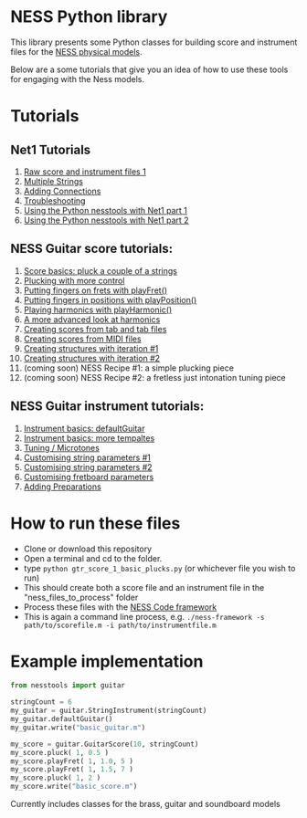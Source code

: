 # NESS Python library

This library presents some Python classes for building score and instrument files for the [NESS physical models](http://ness.music.ed.ac.uk).

Below are a some tutorials that give you an idea of how to use these tools for engaging with the Ness models.


# Tutorials

## Net1 Tutorials
1. [Raw score and instrument files 1](https://tommmmudd.github.io/ness-tools/tutorials/raw-files-tutorial1)
2. [Multiple Strings](https://tommmmudd.github.io/ness-tools/tutorials/raw-files-tutorial2)
3. [Adding Connections](https://tommmmudd.github.io/ness-tools/tutorials/raw-files-tutorial3)
4. [Troubleshooting](https://tommmmudd.github.io/ness-tools/tutorials/raw-files-tutorial4)
5. [Using the Python nesstools with Net1 part 1](https://tommmmudd.github.io/ness-tools/tutorials/net1-tutorial1)
6. [Using the Python nesstools with Net1 part 2](https://tommmmudd.github.io/ness-tools/tutorials/net1-tutorial2)

## NESS Guitar score tutorials:
1. [Score basics: pluck a couple of a strings](https://tommmmudd.github.io/ness-tools/tutorials/tutorial1)
2. [Plucking with more control](https://tommmmudd.github.io/ness-tools/tutorials/tutorial2)
3. [Putting fingers on frets with playFret()](https://tommmmudd.github.io/ness-tools/tutorials/tutorial3)
4. [Putting fingers in positions with playPosition()](https://tommmmudd.github.io/ness-tools/tutorials/tutorial4)
5. [Playing harmonics with playHarmonic()](https://tommmmudd.github.io/ness-tools/tutorials/tutorial5)
6. [A more advanced look at harmonics](https://tommmmudd.github.io/ness-tools/tutorials/tutorial6)
7. [Creating scores from tab and tab files](https://tommmmudd.github.io/ness-tools/tutorials/tutorial7)
8. [Creating scores from MIDI files](https://tommmmudd.github.io/ness-tools/tutorials/tutorial8)
9. [Creating structures with iteration #1](https://tommmmudd.github.io/ness-tools/tutorials/tutorial9)
10. [Creating structures with iteration #2](https://tommmmudd.github.io/ness-tools/tutorials/tutorial10)
11. (coming soon) NESS Recipe #1: a simple plucking piece
12. (coming soon) NESS Recipe #2: a fretless just intonation tuning piece

## NESS Guitar instrument tutorials:
1. [Instrument basics: defaultGuitar](https://tommmmudd.github.io/ness-tools/tutorials/instrument_tutorial1)
2. [Instrument basics: more tempaltes](https://tommmmudd.github.io/ness-tools/tutorials/instrument_tutorial2)
3. [Tuning / Microtones](https://tommmmudd.github.io/ness-tools/tutorials/instrument_tutorial3)
4. [Customising string parameters #1](https://tommmmudd.github.io/ness-tools/tutorials/instrument_tutorial4)
5. [Customising string parameters #2](https://tommmmudd.github.io/ness-tools/tutorials/instrument_tutorial5)
6. [Customising fretboard parameters](https://tommmmudd.github.io/ness-tools/tutorials/instrument_tutorial6)
7. [Adding Preparations](https://tommmmudd.github.io/ness-tools/tutorials/instrument_tutorial7)

# How to run these files
- Clone or download this repository
- Open a terminal and cd to the folder.
- type ```python gtr_score_1_basic_plucks.py``` (or whichever file you wish to run)
- This should create both a score file and an instrument file in the "ness_files_to_process" folder
- Process these files with the [NESS Code framework](https://github.com/Edinburgh-Acoustics-and-Audio-Group/ness/releases/tag/v0.1.1)
- This is again a command line process, e.g. ```./ness-framework -s path/to/scorefile.m -i path/to/instrumentfile.m```


# Example implementation

```python
from nesstools import guitar

stringCount = 6
my_guitar = guitar.StringInstrument(stringCount)
my_guitar.defaultGuitar()
my_guitar.write("basic_guitar.m")

my_score = guitar.GuitarScore(10, stringCount)       
my_score.pluck( 1, 0.5 )
my_score.playFret( 1, 1.0, 5 )
my_score.playFret( 1, 1.5, 7 )
my_score.pluck( 1, 2 )
my_score.write("basic_score.m")
```

Currently includes classes for the brass, guitar and soundboard models
